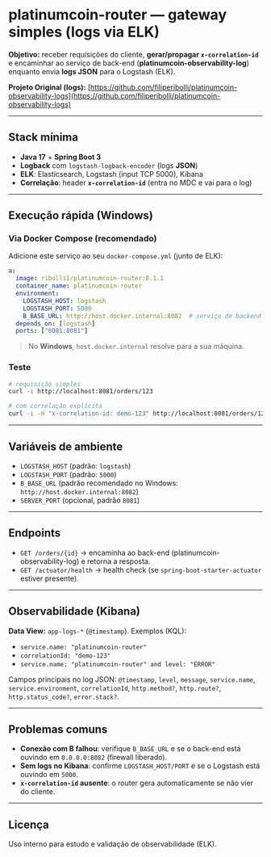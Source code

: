 # platinumcoin-router — gateway simples (logs via ELK)

**Objetivo:** receber requisições do cliente, **gerar/propagar `x-correlation-id`** e encaminhar ao serviço de back-end (**platinumcoin-observability-log**) enquanto envia **logs JSON** para o Logstash (ELK).

**Projeto Original (logs):** [https://github.com/filiperibolli/platinumcoin-observability-logs](https://github.com/filiperibolli/platinumcoin-observability-logs)

---

## Stack mínima

* **Java 17** + **Spring Boot 3**
* **Logback** com `logstash-logback-encoder` (logs **JSON**)
* **ELK**: Elasticsearch, Logstash (input TCP 5000), Kibana
* **Correlação**: header **`x-correlation-id`** (entra no MDC e vai para o log)

---

## Execução rápida (Windows)

### Via Docker Compose (recomendado)

Adicione este serviço ao seu `docker-compose.yml` (junto de ELK):

```yaml
a:
  image: ribolli1/platinumcoin-router:0.1.1
  container_name: platinumcoin-router
  environment:
    LOGSTASH_HOST: logstash
    LOGSTASH_PORT: 5000
    B_BASE_URL: http://host.docker.internal:8082  # serviço de backend rodando fora do Docker
  depends_on: [logstash]
  ports: ["8081:8081"]
```

> No **Windows**, `host.docker.internal` resolve para a sua máquina.

### Teste

```bash
# requisição simples
curl -i http://localhost:8081/orders/123

# com correlação explícita
curl -i -H "x-correlation-id: demo-123" http://localhost:8081/orders/123
```

---

## Variáveis de ambiente

* `LOGSTASH_HOST` (padrão: `logstash`)
* `LOGSTASH_PORT` (padrão: `5000`)
* `B_BASE_URL` (padrão recomendado no Windows: `http://host.docker.internal:8082`)
* `SERVER_PORT` (opcional, padrão `8081`)

---

## Endpoints

* `GET /orders/{id}` → encaminha ao back-end (platinumcoin-observability-log) e retorna a resposta.
* `GET /actuator/health` → health check (se `spring-boot-starter-actuator` estiver presente).

---

## Observabilidade (Kibana)

**Data View:** `app-logs-*` (`@timestamp`). Exemplos (KQL):

* `service.name: "platinumcoin-router"`
* `correlationId: "demo-123"`
* `service.name: "platinumcoin-router" and level: "ERROR"`

Campos principais no log JSON: `@timestamp`, `level`, `message`, `service.name`, `service.environment`, `correlationId`, `http.method?`, `http.route?`, `http.status_code?`, `error.stack?`.

---

## Problemas comuns

* **Conexão com B falhou**: verifique `B_BASE_URL` e se o back-end está ouvindo em `0.0.0.0:8082` (firewall liberado).
* **Sem logs no Kibana**: confirme `LOGSTASH_HOST/PORT` e se o Logstash está ouvindo em `5000`.
* **`x-correlation-id` ausente**: o router gera automaticamente se não vier do cliente.

---

## Licença

Uso interno para estudo e validação de observabilidade (ELK).
